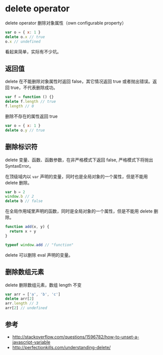# delete operator

delete operator 删除对象属性（own configurable property）

```js
var o = { x: 1 }
delete o.x // true
o.x // undefined
```

看起来简单，实际有不少坑。

## 返回值

delete 在不能删除对象属性时返回 false，其它情况返回 true 或者抛出错误。返回 true，不代表删除成功。

```js
var f = function () {}
delete f.length // true
f.length // 0
```

删除不存在的属性返回 true

```js
var o = { x: 1 }
delete o.y // true
```

## 删除标识符

delete 变量、函数、函数参数，在非严格模式下返回 false, 严格模式下将抛出 SyntaxError。

在顶级域内以 `var` 声明的变量，同时也是全局对象的一个属性，但是不能用 delete 删除。

```js
var b = 2
window.b // 2
delete b // false
```

在全局作用域里声明的函数，同时是全局对象的一个属性，但是不能用 delete 删除。

```js
function add(x, y) {
  return x + y
}

typeof window.add // "function"
```

delete 可以删除 eval 声明的变量。

## 删除数组元素

delete 删除数组元素，数组 length 不变

```js
var arr = ['a', 'b', 'c']
delete arr[2]
arr.length // 3
arr[2] // undefined
```

## 参考

- <http://stackoverflow.com/questions/1596782/how-to-unset-a-javascript-variable>
- <http://perfectionkills.com/understanding-delete/>

